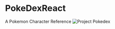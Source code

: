 # PokeDexReact
A Pokemon Character Reference 
![Project Pokedex](https://github.com/sidd-92/PokeDexReact/pokecard/ProjectPokedex.png)

